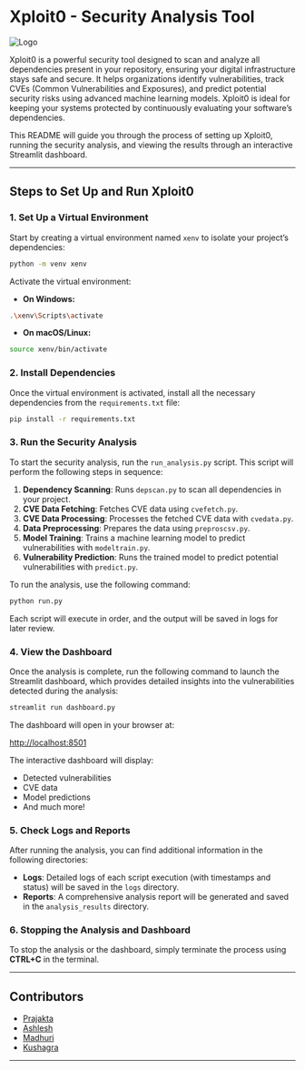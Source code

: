 

# Xploit0 - Security Analysis Tool

![Logo](https://i.ibb.co/gQt4BM1/i-1-removebg-preview.png")


Xploit0 is a powerful security tool designed to scan and analyze all dependencies present in your repository, ensuring your digital infrastructure stays safe and secure. It helps organizations identify vulnerabilities, track CVEs (Common Vulnerabilities and Exposures), and predict potential security risks using advanced machine learning models. Xploit0 is ideal for keeping your systems protected by continuously evaluating your software’s dependencies.

This README will guide you through the process of setting up Xploit0, running the security analysis, and viewing the results through an interactive Streamlit dashboard.

---

## Steps to Set Up and Run Xploit0

### 1. Set Up a Virtual Environment

Start by creating a virtual environment named `xenv` to isolate your project’s dependencies:

```bash
python -m venv xenv
```

Activate the virtual environment:

- **On Windows:**

```bash
.\xenv\Scripts\activate
```

- **On macOS/Linux:**

```bash
source xenv/bin/activate
```

### 2. Install Dependencies

Once the virtual environment is activated, install all the necessary dependencies from the `requirements.txt` file:

```bash
pip install -r requirements.txt
```

### 3. Run the Security Analysis

To start the security analysis, run the `run_analysis.py` script. This script will perform the following steps in sequence:

1. **Dependency Scanning**: Runs `depscan.py` to scan all dependencies in your project.
2. **CVE Data Fetching**: Fetches CVE data using `cvefetch.py`.
3. **CVE Data Processing**: Processes the fetched CVE data with `cvedata.py`.
4. **Data Preprocessing**: Prepares the data using `preproscsv.py`.
5. **Model Training**: Trains a machine learning model to predict vulnerabilities with `modeltrain.py`.
6. **Vulnerability Prediction**: Runs the trained model to predict potential vulnerabilities with `predict.py`.

To run the analysis, use the following command:

```bash
python run.py
```

Each script will execute in order, and the output will be saved in logs for later review.

### 4. View the Dashboard

Once the analysis is complete, run the following command to launch the Streamlit dashboard, which provides detailed insights into the vulnerabilities detected during the analysis:

```bash
streamlit run dashboard.py
```

The dashboard will open in your browser at:

[http://localhost:8501](http://localhost:8501)

The interactive dashboard will display:

- Detected vulnerabilities
- CVE data
- Model predictions
- And much more!

### 5. Check Logs and Reports

After running the analysis, you can find additional information in the following directories:

- **Logs**: Detailed logs of each script execution (with timestamps and status) will be saved in the `logs` directory.
- **Reports**: A comprehensive analysis report will be generated and saved in the `analysis_results` directory.

### 6. Stopping the Analysis and Dashboard

To stop the analysis or the dashboard, simply terminate the process using **CTRL+C** in the terminal.

---
## Contributors

- [Prajakta](https://github.com/prajaktanaik17)
- [Ashlesh](https://github.com/Ash-the-k)
- [Madhuri](https://github.com/Madhuri-V-S)
- [Kushagra](https://github.com/KushagraShukla30)

---
